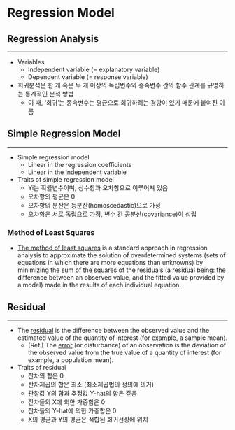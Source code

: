 # Regression Model
## Regression Analysis
- - - -
* Variables
	* Independent variable (= explanatory variable)
	* Dependent variable (= response variable)
* 회귀분석은 한 개 혹은 두 개 이상의 독립변수와 종속변수 간의 함수 관계를 규명하는 통계적인 분석 방법
	* 이 때, ‘회귀’는 종속변수는 평균으로 회귀하려는 경향이 있기 때문에 붙여진 이름

## Simple Regression Model
- - - -
* Simple regression model
	* Linear in the regression coefficients
	* Linear in the independent variable
* Traits of simple regression model
	* Yi는 확률변수이며, 상수항과 오차항으로 이루어져 있음
	* 오차항의 평균은 0
	* 오차항의 분산은 등분산(homoscedastic)으로 가정
	* 오차항은 서로 독립으로 가정, 변수 간 공분산(covariance)이 성립
### Method of Least Squares
*  [The method of least squares](https://en.wikipedia.org/wiki/Least_squares)  is a standard approach in regression analysis to approximate the solution of overdetermined systems (sets of equations in which there are more equations than unknowns) by minimizing the sum of the squares of the residuals (a residual being: the difference between an observed value, and the fitted value provided by a model) made in the results of each individual equation.

## Residual
- - - -
* The  [residual](https://en.wikipedia.org/wiki/Errors_and_residuals)  is the difference between the observed value and the estimated value of the quantity of interest (for example, a sample mean).
	* (Ref.) The  [error](https://en.wikipedia.org/wiki/Errors_and_residuals)  (or disturbance) of an observation is the deviation of the observed value from the true value of a quantity of interest (for example, a population mean).
* Traits of residual
	* 잔차의 합은 0
	* 잔차제곱의 합은 최소 (최소제곱법의 정의에 의거)
	* 관찰값 Y의 합과 추정값 Y-hat의 합은 같음
	* 잔차들의 X에 의한 가중합은 0
	* 잔차들의 Y-hat에 의한 가중합은 0
	* X의 평균과 Y의 평균은 적합된 회귀선상에 위치
